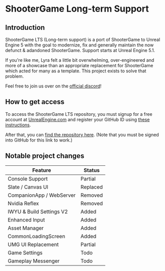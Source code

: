 # ShooterGame Long-term Support

## Introduction

ShooterGame LTS (Long-term support) is a port of ShooterGame to Unreal Engine 5 with the goal to modernize, fix and generally maintain the now defunct & adandoned ShooterGame. Support starts at Unreal Engine 5.1.

If you're like me, Lyra felt a little bit overwhelming, over-engineered and more of a showcase than an appropriate replacement for ShooterGame which acted for many as a template. This project exists to solve that problem.

Feel free to join us over on the [official discord](https://discord.gg/GQW7cGJpzZ)!

## How to get access

To access the ShooterGame LTS repository, you must signup for a free account at [UnrealEngine.com](https://www.unrealengine.com/en-US) and register your GitHub ID using [these instructions](https://www.unrealengine.com/en-US/ue-on-github).

After that, you can [find the repository here](https://github.com/ElSnaps/ShooterGame).
(Note that you must be signed into GitHub for this link to work.)

## Notable project changes
| Feature                   | Status        |
| -------------             | ------------- |
| Console Support           | Partial       |
| Slate / Canvas UI         | Replaced      |
| CompanionApp / WebServer  | Removed       |
| Nvidia Reflex             | Removed       |
| IWYU & Build Settings V2  | Added         |
| Enhanced Input            | Added         |
| Asset Manager             | Added         |
| CommonLoadingScreen       | Added         |
| UMG UI Replacement        | Partial       |
| Game Settings             | Todo          |
| Gameplay Messenger        | Todo          |
